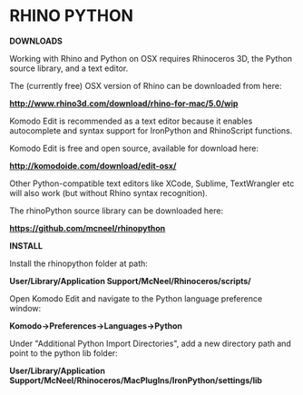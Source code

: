 # **RHINO PYTHON**

**DOWNLOADS**

Working with Rhino and Python on OSX requires Rhinoceros 3D, the Python source library, and a text editor.

The (currently free) OSX version of Rhino can be downloaded from here:

**http://www.rhino3d.com/download/rhino-for-mac/5.0/wip**

Komodo Edit is recommended as a text editor because it enables autocomplete and syntax support for IronPython and RhinoScript functions. 

Komodo Edit is free and open source, available for download here:

**http://komodoide.com/download/edit-osx/**

Other Python-compatible text editors like XCode, Sublime, TextWrangler etc will also work (but without Rhino syntax recognition).

The rhinoPython source library can be downloaded here:

**https://github.com/mcneel/rhinopython**

**INSTALL**

Install the rhinopython folder at path:

**User/Library/Application Support/McNeel/Rhinoceros/scripts/**

Open Komodo Edit and navigate to the Python language preference window:

**Komodo->Preferences->Languages->Python**

Under "Additional Python Import Directories", add a new directory path and point to the python lib folder:

**User/Library/Application Support/McNeel/Rhinoceros/MacPlugIns/IronPython/settings/lib**
